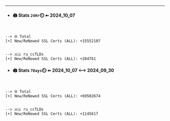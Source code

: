 

---
- #### 🖨️ **Stats** `24Hr`⏲️ ➼ 2024_10_07
```console


--> 🌐 Total
[+] New/ReNewed SSL Certs (ALL): +15552107


--> 🇷🇺 ru_ccTLDs
[+] New/ReNewed SSL Certs (ALL): +284761

```

- #### 🖨️ **Stats** `7Days`⏲️ ➼ 2024_10_07 <--> 2024_09_30
```console


--> 🌐 Total
[+] New/ReNewed SSL Certs (ALL): +69502674


--> 🇷🇺 ru_ccTLDs
[+] New/ReNewed SSL Certs (ALL): +1145617

```

